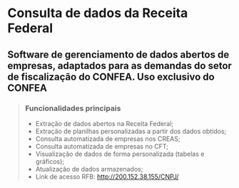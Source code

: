 # Consulta de dados da Receita Federal

## Software de gerenciamento de dados abertos de empresas, adaptados para as demandas do setor de fiscalização do CONFEA. Uso exclusivo do CONFEA

> ### Funcionalidades principais
>
> * Extração de dados abertos na Receita Federal;
> * Extração de planilhas personalizadas a partir dos dados obtidos;
> * Consulta automatizada de empresas nos CREAS;
> * Consulta automatizada de empresas no CFT;
> * Visualização de dados de forma personalizada (tabelas e gráficos);
> * Atualização de dados armazenados;
> * Link de acesso RFB: http://200.152.38.155/CNPJ/
